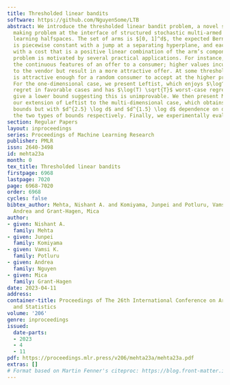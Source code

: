 ```yaml
---
title: Thresholded linear bandits
software: https://github.com/NguyenSome/LTB
abstract: We introduce the thresholded linear bandit problem, a novel sequential decision
  making problem at the interface of structured stochastic multi-armed bandits and
  learning halfspaces. The set of arms is $[0, 1]^d$, the expected Bernoulli reward
  is piecewise constant with a jump at a separating hyperplane, and each arm is associated
  with a cost that is a positive linear combination of the arm’s components. This
  problem is motivated by several practical applications. For instance, imagine tuning
  the continuous features of an offer to a consumer; higher values incur higher cost
  to the vendor but result in a more attractive offer. At some threshold, the offer
  is attractive enough for a random consumer to accept at the higher probability level.
  For the one-dimensional case, we present Leftist, which enjoys $\log^2 T$ problem-dependent
  regret in favorable cases and has $\log(T) \sqrt{T}$ worst-case regret; we also
  give a lower bound suggesting this is unimprovable. We then present MD-Leftist,
  our extension of Leftist to the multi-dimensional case, which obtains similar regret
  bounds but with $d^{2.5} \log d$ and $d^{1.5} \log d$ dependence on dimension for
  the two types of bounds respectively. Finally, we experimentally evaluate Leftist.
section: Regular Papers
layout: inproceedings
series: Proceedings of Machine Learning Research
publisher: PMLR
issn: 2640-3498
id: mehta23a
month: 0
tex_title: Thresholded linear bandits
firstpage: 6968
lastpage: 7020
page: 6968-7020
order: 6968
cycles: false
bibtex_author: Mehta, Nishant A. and Komiyama, Junpei and Potluru, Vamsi K. and Nguyen,
  Andrea and Grant-Hagen, Mica
author:
- given: Nishant A.
  family: Mehta
- given: Junpei
  family: Komiyama
- given: Vamsi K.
  family: Potluru
- given: Andrea
  family: Nguyen
- given: Mica
  family: Grant-Hagen
date: 2023-04-11
address:
container-title: Proceedings of The 26th International Conference on Artificial Intelligence
  and Statistics
volume: '206'
genre: inproceedings
issued:
  date-parts:
  - 2023
  - 4
  - 11
pdf: https://proceedings.mlr.press/v206/mehta23a/mehta23a.pdf
extras: []
# Format based on Martin Fenner's citeproc: https://blog.front-matter.io/posts/citeproc-yaml-for-bibliographies/
---
```

